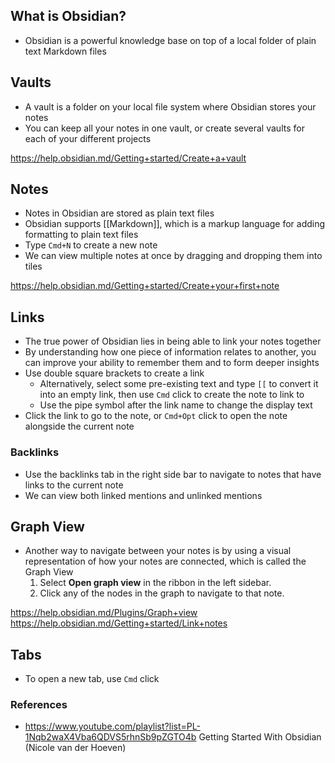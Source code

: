 ## What is Obsidian?

- Obsidian is a powerful knowledge base on top of a local folder of plain text Markdown files

## Vaults

- A vault is a folder on your local file system where Obsidian stores your notes
- You can keep all your notes in one vault, or create several vaults for each of your different projects

https://help.obsidian.md/Getting+started/Create+a+vault

## Notes

- Notes in Obsidian are stored as plain text files
- Obsidian supports [[Markdown]], which is a markup language for adding formatting to plain text files
- Type `Cmd+N` to create a new note
- We can view multiple notes at once by dragging and dropping them into tiles

https://help.obsidian.md/Getting+started/Create+your+first+note

## Links

- The true power of Obsidian lies in being able to link your notes together
- By understanding how one piece of information relates to another, you can improve your ability to remember them and to form deeper insights
- Use double square brackets to create a link
	- Alternatively, select some pre-existing text and type `[[` to convert it into an empty link, then use `Cmd` click to create the note to link to
	- Use the pipe symbol after the link name to change the display text
- Click the link to go to the note, or `Cmd+Opt` click to open the note alongside the current note 

### Backlinks
- Use the backlinks tab in the right side bar to navigate to notes that have links to the current note
- We can view both linked mentions and unlinked mentions

## Graph View

- Another way to navigate between your notes is by using a visual representation of how your notes are connected, which is called the Graph View
	1. Select **Open graph view** in the ribbon in the left sidebar.
	2. Click any of the nodes in the graph to navigate to that note.

https://help.obsidian.md/Plugins/Graph+view
https://help.obsidian.md/Getting+started/Link+notes

## Tabs

- To open a new tab, use `Cmd` click


### References

- https://www.youtube.com/playlist?list=PL-1Nqb2waX4Vba6QDVS5rhnSb9pZGTO4b Getting Started With Obsidian (Nicole van der Hoeven)